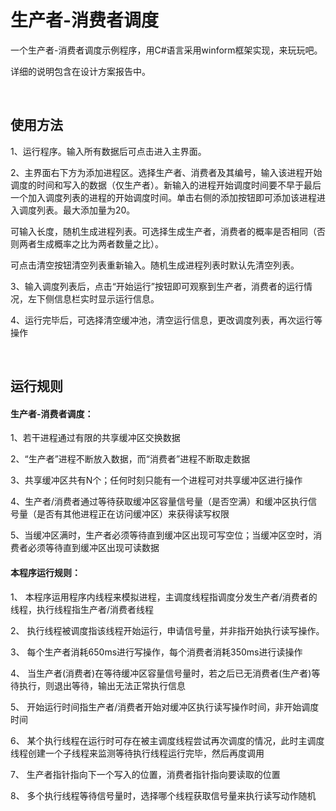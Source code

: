 # 生产者-消费者调度

一个生产者-消费者调度示例程序，用C#语言采用winform框架实现，来玩玩吧。

详细的说明包含在设计方案报告中。

<br/>

## 使用方法

1、运行程序。输入所有数据后可点击进入主界面。

2、主界面右下方为添加进程区。选择生产者、消费者及其编号，输入该进程开始调度的时间和写入的数据（仅生产者）。新输入的进程开始调度时间要不早于最后一个加入调度列表的进程的开始调度时间。单击右侧的添加按钮即可添加该进程进入调度列表。最大添加量为20。<br/>

可输入长度，随机生成进程列表。可选择生成生产者，消费者的概率是否相同（否则两者生成概率之比为两者数量之比）。<br/>

可点击清空按钮清空列表重新输入。随机生成进程列表时默认先清空列表。

3、输入调度列表后，点击“开始运行”按钮即可观察到生产者，消费者的运行情况，左下侧信息栏实时显示运行信息。

4、运行完毕后，可选择清空缓冲池，清空运行信息，更改调度列表，再次运行等操作
<br/>

<br/>

## 运行规则
#### 生产者-消费者调度：

1、若干进程通过有限的共享缓冲区交换数据

2、“生产者”进程不断放入数据，而“消费者”进程不断取走数据

3、共享缓冲区共有N个；任何时刻只能有一个进程可对共享缓冲区进行操作

4、生产者/消费者通过等待获取缓冲区容量信号量（是否空满）和缓冲区执行信号量（是否有其他进程正在访问缓冲区）来获得读写权限

5、当缓冲区满时，生产者必须等待直到缓冲区出现可写空位；当缓冲区空时，消费者必须等待直到缓冲区出现可读数据
<br/>
#### 本程序运行规则：
1、  本程序运用程序内线程来模拟进程，主调度线程指调度分发生产者/消费者的线程，执行线程指生产者/消费者线程

2、  执行线程被调度指该线程开始运行，申请信号量，并非指开始执行读写操作。

3、	每个生产者消耗650ms进行写操作，每个消费者消耗350ms进行读操作

4、	当生产者(消费者)在等待缓冲区容量信号量时，若之后已无消费者(生产者)等待执行，则退出等待，输出无法正常执行信息

5、	开始运行时间指生产者/消费者开始对缓冲区执行读写操作时间，非开始调度时间

6、	某个执行线程在运行时可存在被主调度线程尝试再次调度的情况，此时主调度线程创建一个子线程来监测等待执行线程运行完毕，然后再度调用

7、	生产者指针指向下一个写入的位置，消费者指针指向要读取的位置

8、	多个执行线程等待信号量时，选择哪个线程获取信号量来执行读写动作随机




